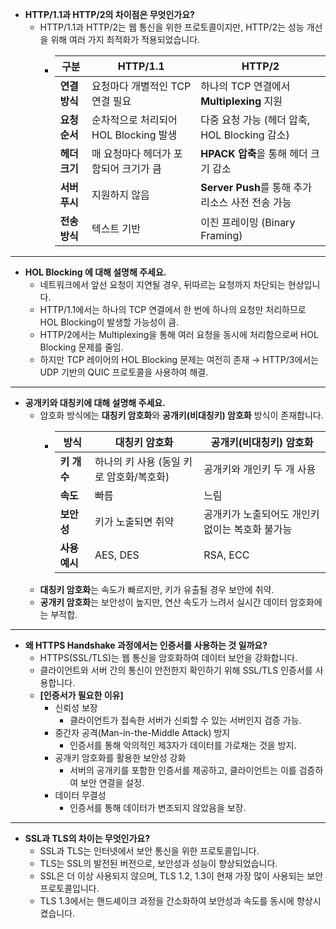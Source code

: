 - **HTTP/1.1과 HTTP/2의 차이점은 무엇인가요?**
  + HTTP/1.1과 HTTP/2는 웹 통신을 위한 프로토콜이지만, HTTP/2는 성능 개선을 위해 여러 가지 최적화가 적용되었습니다.
    + | 구분 | HTTP/1.1 | HTTP/2 |
        | --- | --- | --- |
        | **연결 방식** | 요청마다 개별적인 TCP 연결 필요 | 하나의 TCP 연결에서 **Multiplexing** 지원 |
        | **요청 순서** | 순차적으로 처리되어 HOL Blocking 발생 | 다중 요청 가능 (헤더 압축, HOL Blocking 감소) |
        | **헤더 크기** | 매 요청마다 헤더가 포함되어 크기가 큼 | **HPACK 압축**을 통해 헤더 크기 감소 |
        | **서버 푸시** | 지원하지 않음 | **Server Push**를 통해 추가 리소스 사전 전송 가능 |
        | **전송 방식** | 텍스트 기반 | 이진 프레이밍 (Binary Framing) |

-----
- **HOL Blocking 에 대해 설명해 주세요.**
  + 네트워크에서 앞선 요청이 지연될 경우, 뒤따르는 요청까지 차단되는 현상입니다. 
  + HTTP/1.1에서는 하나의 TCP 연결에서 한 번에 하나의 요청만 처리하므로 HOL Blocking이 발생할 가능성이 큼. 
  + HTTP/2에서는 Multiplexing을 통해 여러 요청을 동시에 처리함으로써 HOL Blocking 문제를 줄임. 
  + 하지만 TCP 레이어의 HOL Blocking 문제는 여전히 존재 → HTTP/3에서는 UDP 기반의 QUIC 프로토콜을 사용하여 해결.

-----
- **공개키와 대칭키에 대해 설명해 주세요.**
  + 암호화 방식에는 **대칭키 암호화**와 **공개키(비대칭키) 암호화** 방식이 존재합니다.
    - | 방식 | 대칭키 암호화 | 공개키(비대칭키) 암호화 | 
        | --- | --- | --- |
        | **키 개수** | 하나의 키 사용 (동일 키로 암호화/복호화) | 공개키와 개인키 두 개 사용 |
        | **속도** | 빠름 | 느림 |
        | **보안성** | 키가 노출되면 취약 | 공개키가 노출되어도 개인키 없이는 복호화 불가능 |
        | **사용 예시** | AES, DES | RSA, ECC |
  - **대칭키 암호화**는 속도가 빠르지만, 키가 유출될 경우 보안에 취약.
  - **공개키 암호화**는 보안성이 높지만, 연산 속도가 느려서 실시간 데이터 암호화에는 부적합.

-----
- **왜 HTTPS Handshake 과정에서는 인증서를 사용하는 것 일까요?**
  + HTTPS(SSL/TLS)는 웹 통신을 암호화하여 데이터 보안을 강화합니다.
  + 클라이언트와 서버 간의 통신이 안전한지 확인하기 위해 SSL/TLS 인증서를 사용합니다.
  + **[인증서가 필요한 이유]**
    + 신뢰성 보장 
      + 클라이언트가 접속한 서버가 신뢰할 수 있는 서버인지 검증 가능. 
    + 중간자 공격(Man-in-the-Middle Attack) 방지 
      + 인증서를 통해 악의적인 제3자가 데이터를 가로채는 것을 방지. 
    + 공개키 암호화를 활용한 보안성 강화 
      + 서버의 공개키를 포함한 인증서를 제공하고, 클라이언트는 이를 검증하여 보안 연결을 설정. 
    + 데이터 무결성 
      + 인증서를 통해 데이터가 변조되지 않았음을 보장.
-----
- **SSL과 TLS의 차이는 무엇인가요?**
  + SSL과 TLS는 인터넷에서 보안 통신을 위한 프로토콜입니다. 
  + TLS는 SSL의 발전된 버전으로, 보안성과 성능이 향상되었습니다.
  + SSL은 더 이상 사용되지 않으며, TLS 1.2, 1.3이 현재 가장 많이 사용되는 보안 프로토콜입니다. 
  + TLS 1.3에서는 핸드셰이크 과정을 간소화하여 보안성과 속도를 동시에 향상시켰습니다.
